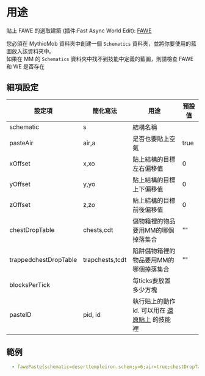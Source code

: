 用途
===============

貼上 FAWE 的選取建築 (插件:Fast Async World Edit): [FAWE](https://www.spigotmc.org/resources/fast-async-worldedit.13932/)

您必須在 MythicMob 資料夾中創建一個 `Schematics` 資料夾，並將你要使用的藍圖放入該資料夾中。<br>
如果在 MM 的 `Schematics` 資料夾中找不到技能中定義的藍圖，則請檢查 FAWE 和 WE 是否存在

細項設定
----------

| 設定項 | 簡化寫法 | 用途 | 預設值 |
|-----------|---------|---------------------------------------------------------------|---------------|
| schematic |  s   | 結構名稱 |   |
| pasteAir | air,a   | 是否也要貼上空氣 | true |
| xOffset | x,xo  | 貼上結構的目標左右偏移值   | 0 |
| yOffset | y,yo  | 貼上結構的目標上下偏移值  | 0 |
| zOffset | z,zo  | 貼上結構的目標前後偏移值   | 0 |
| chestDropTable | chests,cdt  | 儲物箱裡的物品要用MM的哪個掉落集合   | "" |
| trappedchestDropTable | trapchests,tcdt  | 陷阱儲物箱裡的物品要用MM的哪個掉落集合   | "" |
| blocksPerTick  || 每ticks要放置多少方塊  |   |
| pasteID   | pid, id | 執行貼上的動作id. 可以用在 [還原貼上] 的技能裡 |   |
  

範例
--------
```yaml
  - fawePaste{schematic=deserttempleiron.schem;y=6;air=true;chestDropTable=IronDropTable} @origin
```


  [還原貼上]: /Skills/mechanics/undopaste